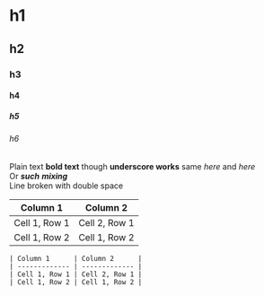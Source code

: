 # h1
## h2
### h3 
#### h4
##### h5
###### h6

Plain text **bold text** though __underscore works__ same *here* and _here_  
Or __*such*__ ***mixing***  
Line broken with double space

| Column 1      | Column 2      |
| ------------- | ------------- |
| Cell 1, Row 1 | Cell 2, Row 1 |
| Cell 1, Row 2 | Cell 1, Row 2 |

    | Column 1      | Column 2      |
    | ------------- | ------------- |
    | Cell 1, Row 1 | Cell 2, Row 1 |
    | Cell 1, Row 2 | Cell 1, Row 2 |